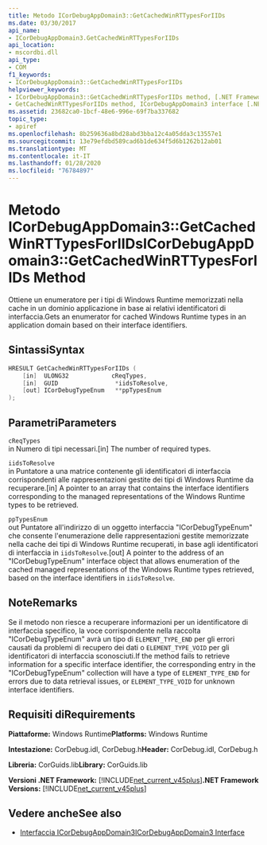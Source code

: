 ```yaml
---
title: Metodo ICorDebugAppDomain3::GetCachedWinRTTypesForIIDs
ms.date: 03/30/2017
api_name:
- ICorDebugAppDomain3.GetCachedWinRTTypesForIIDs
api_location:
- mscordbi.dll
api_type:
- COM
f1_keywords:
- ICorDebugAppDomain3::GetCachedWinRTTypesForIIDs
helpviewer_keywords:
- ICorDebugAppDomain3::GetCachedWinRTTypesForIIDs method, [.NET Framework debugging]
- GetCachedWinRTTypesForIIDs method, ICorDebugAppDomain3 interface [.NET Framework debugging]
ms.assetid: 23682ca0-1bcf-48e6-996e-69f7ba337682
topic_type:
- apiref
ms.openlocfilehash: 8b259636a8bd28abd3bba12c4a05dda3c13557e1
ms.sourcegitcommit: 13e79efdbd589cad6b1de634f5d6b1262b12ab01
ms.translationtype: MT
ms.contentlocale: it-IT
ms.lasthandoff: 01/28/2020
ms.locfileid: "76784897"
---
```

# <a name="icordebugappdomain3getcachedwinrttypesforiids-method"></a><span data-ttu-id="57fe0-102">Metodo ICorDebugAppDomain3::GetCachedWinRTTypesForIIDs</span><span class="sxs-lookup"><span data-stu-id="57fe0-102">ICorDebugAppDomain3::GetCachedWinRTTypesForIIDs Method</span></span>
<span data-ttu-id="57fe0-103">Ottiene un enumeratore per i tipi di Windows Runtime memorizzati nella cache in un dominio applicazione in base ai relativi identificatori di interfaccia.</span><span class="sxs-lookup"><span data-stu-id="57fe0-103">Gets an enumerator for cached Windows Runtime types in an application domain based on their interface identifiers.</span></span>  
  
## <a name="syntax"></a><span data-ttu-id="57fe0-104">Sintassi</span><span class="sxs-lookup"><span data-stu-id="57fe0-104">Syntax</span></span>  
  
```cpp  
HRESULT GetCachedWinRTTypesForIIDs (   
    [in]  ULONG32            cReqTypes,  
    [in]  GUID                *iidsToResolve,  
    [out] ICorDebugTypeEnum   **ppTypesEnum  
);  
```  
  
## <a name="parameters"></a><span data-ttu-id="57fe0-105">Parametri</span><span class="sxs-lookup"><span data-stu-id="57fe0-105">Parameters</span></span>  
 `cReqTypes`  
 <span data-ttu-id="57fe0-106">in Numero di tipi necessari.</span><span class="sxs-lookup"><span data-stu-id="57fe0-106">[in] The number of required types.</span></span>  
  
 `iidsToResolve`  
 <span data-ttu-id="57fe0-107">in Puntatore a una matrice contenente gli identificatori di interfaccia corrispondenti alle rappresentazioni gestite dei tipi di Windows Runtime da recuperare.</span><span class="sxs-lookup"><span data-stu-id="57fe0-107">[in] A pointer to an array that contains the interface identifiers corresponding to the managed representations of the Windows Runtime types to be retrieved.</span></span>  
  
 `ppTypesEnum`  
 <span data-ttu-id="57fe0-108">out Puntatore all'indirizzo di un oggetto interfaccia "ICorDebugTypeEnum" che consente l'enumerazione delle rappresentazioni gestite memorizzate nella cache dei tipi di Windows Runtime recuperati, in base agli identificatori di interfaccia in `iidsToResolve`.</span><span class="sxs-lookup"><span data-stu-id="57fe0-108">[out] A pointer to the address of an "ICorDebugTypeEnum" interface object that allows enumeration of the cached managed representations of the Windows Runtime types retrieved, based on the interface identifiers in `iidsToResolve`.</span></span>  
  
## <a name="remarks"></a><span data-ttu-id="57fe0-109">Note</span><span class="sxs-lookup"><span data-stu-id="57fe0-109">Remarks</span></span>  
 <span data-ttu-id="57fe0-110">Se il metodo non riesce a recuperare informazioni per un identificatore di interfaccia specifico, la voce corrispondente nella raccolta "ICorDebugTypeEnum" avrà un tipo di `ELEMENT_TYPE_END` per gli errori causati da problemi di recupero dei dati o `ELEMENT_TYPE_VOID` per gli identificatori di interfaccia sconosciuti.</span><span class="sxs-lookup"><span data-stu-id="57fe0-110">If the method fails to retrieve information for a specific interface identifier, the corresponding entry in the "ICorDebugTypeEnum" collection will have a type of `ELEMENT_TYPE_END` for errors due to data retrieval issues, or `ELEMENT_TYPE_VOID` for unknown interface identifiers.</span></span>  
  
## <a name="requirements"></a><span data-ttu-id="57fe0-111">Requisiti di</span><span class="sxs-lookup"><span data-stu-id="57fe0-111">Requirements</span></span>  
 <span data-ttu-id="57fe0-112">**Piattaforme:** Windows Runtime</span><span class="sxs-lookup"><span data-stu-id="57fe0-112">**Platforms:** Windows Runtime</span></span>  
  
 <span data-ttu-id="57fe0-113">**Intestazione:** CorDebug.idl, CorDebug.h</span><span class="sxs-lookup"><span data-stu-id="57fe0-113">**Header:** CorDebug.idl, CorDebug.h</span></span>  
  
 <span data-ttu-id="57fe0-114">**Libreria:** CorGuids.lib</span><span class="sxs-lookup"><span data-stu-id="57fe0-114">**Library:** CorGuids.lib</span></span>  
  
 <span data-ttu-id="57fe0-115">**Versioni .NET Framework:** [!INCLUDE[net_current_v45plus](../../../../includes/net-current-v45plus-md.md)]</span><span class="sxs-lookup"><span data-stu-id="57fe0-115">**.NET Framework Versions:** [!INCLUDE[net_current_v45plus](../../../../includes/net-current-v45plus-md.md)]</span></span>  
  
## <a name="see-also"></a><span data-ttu-id="57fe0-116">Vedere anche</span><span class="sxs-lookup"><span data-stu-id="57fe0-116">See also</span></span>

- [<span data-ttu-id="57fe0-117">Interfaccia ICorDebugAppDomain3</span><span class="sxs-lookup"><span data-stu-id="57fe0-117">ICorDebugAppDomain3 Interface</span></span>](icordebugappdomain3-interface.md)
